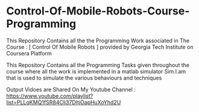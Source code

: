 # Control-Of-Mobile-Robots-Course-Programming
This Repository Contains all the the Programming Work associated in The Course : [ Control Of Mobile Robots ] provided by Georgia Tech Institute on Coursera Platform  

This Repository Contains all the Programming Tasks given throughout the course where all the work is implemented in a matlab simulator Sim.I.am 
that is used to simulate the various behaviours and techniques

Output Vidoes are Shared On My Youtube Channel : https://www.youtube.com/playlist?list=PLLqKMQ1fSR84Cli37DltjOapHuXoYhd2U
